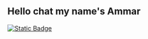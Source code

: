 
## Hello chat my name's Ammar
 
[![Static Badge](https://img.shields.io/badge/My_home-black)](https://maps.app.goo.gl/MAXzhHcsFw1tF7FZ6)

